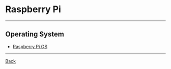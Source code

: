 # Raspberry Pi

---

## Operating System

- [Raspberry Pi OS](https://www.raspberrypi.com/software/)

---

[Back](./readme.md)
